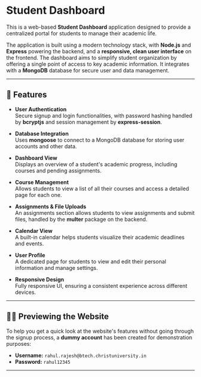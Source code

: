 # Student Dashboard

This is a web-based **Student Dashboard** application designed to provide a centralized portal for students to manage their academic life.  

The application is built using a modern technology stack, with **Node.js** and **Express** powering the backend, and a **responsive, clean user interface** on the frontend. The dashboard aims to simplify student organization by offering a single point of access to key academic information. It integrates with a **MongoDB** database for secure user and data management.

---

## 🚀 Features

- **User Authentication**  
  Secure signup and login functionalities, with password hashing handled by **bcryptjs** and session management by **express-session**.

- **Database Integration**  
  Uses **mongoose** to connect to a MongoDB database for storing user accounts and other data.

- **Dashboard View**  
  Displays an overview of a student's academic progress, including courses and pending assignments.

- **Course Management**  
  Allows students to view a list of all their courses and access a detailed page for each one.

- **Assignments & File Uploads**  
  An assignments section allows students to view assignments and submit files, handled by the **multer** package on the backend.

- **Calendar View**  
  A built-in calendar helps students visualize their academic deadlines and events.

- **User Profile**  
  A dedicated page for students to view and edit their personal information and manage settings.

- **Responsive Design**  
  Fully responsive UI, ensuring a consistent experience across different devices.

---

## 👨‍💻 Previewing the Website

To help you get a quick look at the website's features without going through the signup process, a **dummy account** has been created for demonstration purposes:

- **Username:** `rahul.rajesh@btech.christuniversity.in`  
- **Password:** `rahul12345`

---
